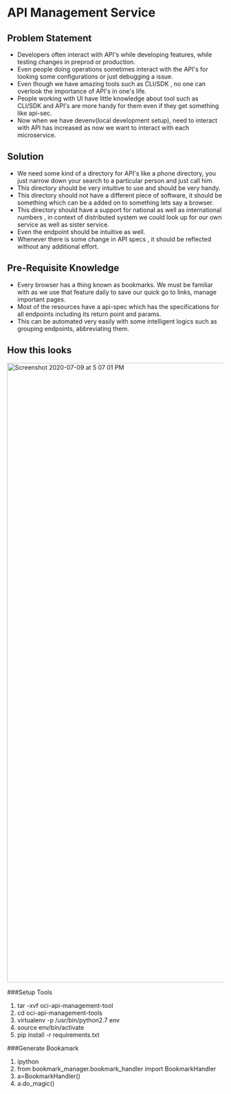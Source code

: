 # API Management Service

## Problem Statement

- Developers often interact with API's while developing features, while testing changes in preprod or production.
- Even people doing operations sometimes interact with the API's for looking some configurations or just debugging a issue.
- Even though we have amazing tools such as CLI/SDK , no one can overlook the importance of API's in one's life. 
- People working with UI have little knowledge about tool such as CLI/SDK and API's are more handy for them even if they get something like api-sec.
- Now when we have devenv(local development setup), need to interact with API has increased as now we want to interact with each microservice.

## Solution

- We need some kind of a directory for API's like a phone directory, you just narrow down your search to a particular person and just call him.
- This directory should be very intuitive to use and should be very handy.
- This directory should not have a different piece of software, it should be something which can be a added on to something lets say a browser.
- This directory should have a support for national as well as international numbers , in context of distributed system we could look up for our own service as well as sister service.
- Even the endpoint should be intuitive as well.
- Whenever there is some change in API specs , it should be reflected without any additional effort.

## Pre-Requisite Knowledge

- Every browser has a thing known as bookmarks. We must be familiar with as we use that feature daily to save our quick go to links, manage important pages.
- Most of the resources have a api-spec which has the specifications for all endpoints including its return point and params.
- This can be automated very easily with some intelligent logics such as grouping endpoints, abbreviating them.

## How this looks

<img width="1440" alt="Screenshot 2020-07-09 at 5 07 01 PM" src="https://user-images.githubusercontent.com/46473694/121732026-5111c880-cb0f-11eb-9e4a-b98cfe65c1a1.png">

###Setup Tools

1. tar -xvf oci-api-management-tool
2. cd oci-api-management-tools
3. virtualenv -p /usr/bin/python2.7 env
4. source env/bin/activate
5. pip install -r requirements.txt

###Generate Bookamark

1. ipython
2. from bookmark_manager.bookmark_handler import BookmarkHandler
3. a=BookmarkHandler()
4. a.do_magic()
